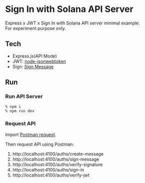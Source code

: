 # Sign In with Solana API Server
Express x JWT x Sign In with Solana API server minimal example.  
For experiment purpose only.

## Tech
- Express.js(API Mode)
- JWT: [node-jsonwebtoken](https://github.com/auth0/node-jsonwebtoken)
- Sign: [Sign Message](https://github.com/256hax/solana-anchor-react-minimal-example/blob/main/scripts/solana/spl-token-v0.3.x/createSignMessageUsingNaCl.ts)

## Run
### Run API Server
```
% npm i
% npm run dev
```

### Request API
Import [Postman request](https://github.com/256hax/sign-in-with-solana-api-server/blob/main/docs/Sign%20In%20with%20Solana.postman_collection.json).  

Then request API using Postman:  
1. http://localhost:4100/auths/create-message
2. http://localhost:4100/auths/sign-message
3. http://localhost:4100/auths/verify-signature
4. http://localhost:4100/auths/sign-in
5. http://localhost:4100/auths/verify-jwt